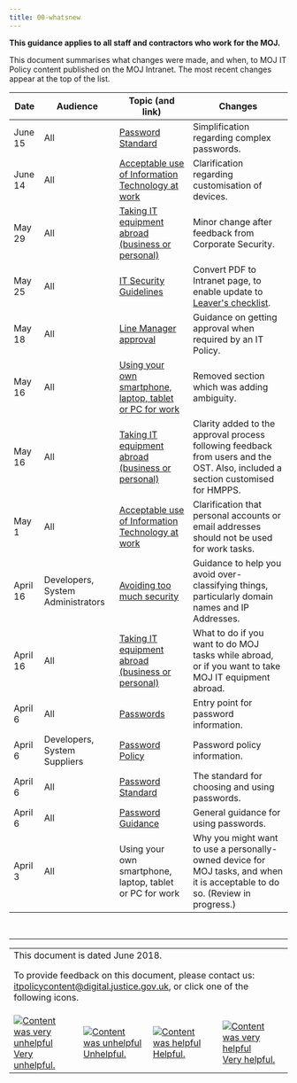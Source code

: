 ```yaml
---
title: 00-whatsnew
---
```


<b>This guidance applies to all staff and contractors who work for the MOJ.</b>

This document summarises what changes were made, and when, to MOJ IT Policy content published on the MOJ Intranet. The most recent changes appear at the top of the list.

Date | Audience | Topic (and link) | Changes
---|---|---|---
June 15 | All | [Password Standard](https://intranet.justice.gov.uk/guidance/security/it-computer-security/ict-security-policy-framework/password-standard/) | Simplification regarding complex passwords.
June 14 | All | [Acceptable use of Information Technology at work](https://intranet.justice.gov.uk/guidance/security/it-computer-security/acceptable-use/) | Clarification regarding customisation of devices.
May 29 | All | [Taking IT equipment abroad (business or personal)](https://intranet.justice.gov.uk/guidance/security/it-computer-security/taking-it-equipment-abroad-business-or-personal/) | Minor change after feedback from Corporate Security.
May 25 | All | [IT Security Guidelines](https://intranet.justice.gov.uk/guidance/security/it-computer-security/ict-security-policy-framework/it-security-guidelines/) | Convert PDF to Intranet page, to enable update to [Leaver's checklist](https://intranet.justice.gov.uk/documents/2018/05/leavers-checklist-for-managers-3.docx).
May 18 | All | [Line Manager approval](https://intranet.justice.gov.uk/guidance/security/it-computer-security/line-manager-approval/) | Guidance on getting approval when required by an IT Policy.
May 16 | All | [Using your own smartphone, laptop, tablet or PC for work](https://intranet.justice.gov.uk/guidance/security/it-computer-security/ict-security-policy-framework/using-your-own-smartphone-laptop-tablet-or-pc-for-work/) | Removed section which was adding ambiguity.
May 16 | All | [Taking IT equipment abroad (business or personal)](https://intranet.justice.gov.uk/guidance/security/it-computer-security/taking-it-equipment-abroad-business-or-personal/) | Clarity added to the approval process following feedback from users and the OST. Also, included a section customised for HMPPS.
May 1 | All | [Acceptable use of Information Technology at work](https://intranet.justice.gov.uk/guidance/security/it-computer-security/acceptable-use/) | Clarification that personal accounts or email addresses should not be used for work tasks.
April 16 | Developers, System Administrators | [Avoiding too much security](https://intranet.justice.gov.uk/guidance/security/it-computer-security/setecastronomy/) | Guidance to help you avoid over-classifying things, particularly domain names and IP Addresses.
April 16 | All | [Taking IT equipment abroad (business or personal)](https://intranet.justice.gov.uk/guidance/security/it-computer-security/taking-it-equipment-abroad-business-or-personal/) | What to do if you want to do MOJ tasks while abroad, or if you want to take MOJ IT equipment abroad.
April 6 | All | [Passwords](https://intranet.justice.gov.uk/guidance/security/it-computer-security/passwords/) | Entry point for password information.
April 6 | Developers, System Suppliers | [Password Policy](https://intranet.justice.gov.uk/guidance/security/it-computer-security/ict-security-policy-framework/password-policy/) | Password policy information.
April 6 | All | [Password Standard](https://intranet.justice.gov.uk/guidance/security/it-computer-security/ict-security-policy-framework/password-standard/) | The standard for choosing and using passwords.
April 6 | All | [Password Guidance](https://intranet.justice.gov.uk/guidance/security/it-computer-security/ict-security-policy-framework/password-guidance/) | General guidance for using passwords.
April 3 | All | Using your own smartphone, laptop, tablet or PC for work | Why you might want to use a personally-owned device for MOJ tasks, and when it is acceptable to do so. (Review in progress.)

<p>&nbsp;</p>

---

<table>
<tr><td colspan='4'>This document is dated June 2018.
<p>
To provide feedback on this document, please contact us: <a href="mailto:itpolicycontent+00-whatsnew@digital.justice.gov.uk?subject=00-whatsnew">itpolicycontent@digital.justice.gov.uk</a>, or click one of the following icons.</p></td></tr>
<tr>
<td width='25%'><a href="mailto:itpolicycontent+00-whatsnew-2@digital.justice.gov.uk?subject=00-whatsnew-2"><img src="https://intranet.justice.gov.uk/app/uploads/2018/04/DoubleCross.gif" alt="Content was very unhelpful">Very unhelpful.</a></td>
<td width='25%'><a href="mailto:itpolicycontent+00-whatsnew-1@digital.justice.gov.uk?subject=00-whatsnew-1"><img src="https://intranet.justice.gov.uk/app/uploads/2018/04/Cross.gif" alt="Content was unhelpful">Unhelpful.</a></td>
<td width='25%'><a href="mailto:itpolicycontent+00-whatsnew+1@digital.justice.gov.uk?subject=00-whatsnew+1"><img src="https://intranet.justice.gov.uk/app/uploads/2018/04/Tick.gif" alt="Content was helpful">Helpful.</a></td>
<td width='25%'><a href="mailto:itpolicycontent+00-whatsnew+2@digital.justice.gov.uk?subject=00-whatsnew+2"><img src="https://intranet.justice.gov.uk/app/uploads/2018/04/DoubleTick.gif" alt="Content was very helpful">Very helpful.</a></td>
</table>
